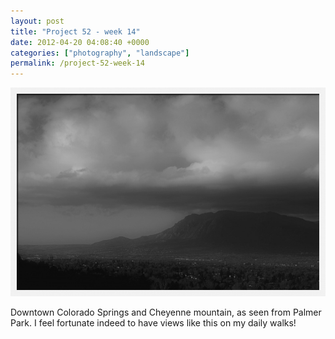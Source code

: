 ```yaml
---
layout: post
title: "Project 52 - week 14"
date: 2012-04-20 04:08:40 +0000
categories: ["photography", "landscape"]
permalink: /project-52-week-14
---
```




![](/sites/default/files/styles/blog_full_width/public/Photo_2012_04_19_21h40m11s.jpg)

Downtown Colorado Springs and Cheyenne mountain, as seen from Palmer
Park. I feel fortunate indeed to have views like this on my daily walks!




